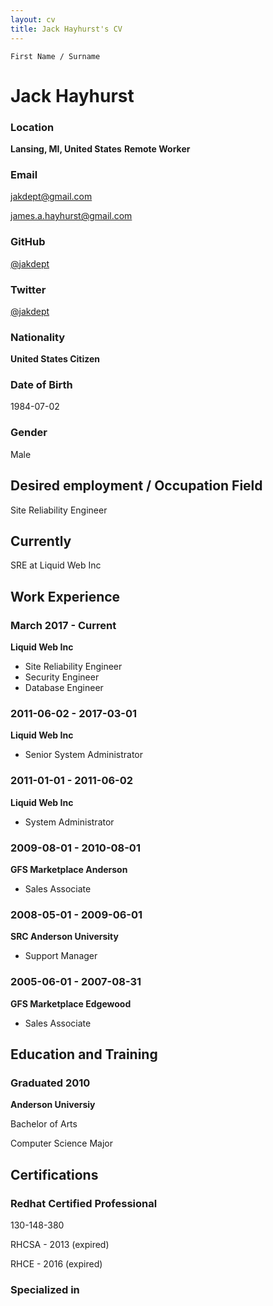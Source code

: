 ```yaml
---
layout: cv
title: Jack Hayhurst's CV
---
```


`First Name / Surname`
# Jack Hayhurst

### Location
__Lansing, MI, United States__
__Remote Worker__

### Email
<a href="mailto:jakdept@gmail.com">jakdept@gmail.com</a>

<a href="mailto:james.a.hayhurst@gmail.com">james.a.hayhurst@gmail.com</a>

### GitHub
<a href="https://github.com/jakdept">@jakdept</a>

### Twitter
<a href="https://twitter.com/jakdept">@jakdept</a>

### Nationality
__United States Citizen__

### Date of Birth
1984-07-02

### Gender
Male

## Desired employment / Occupation Field
Site Reliability Engineer

## Currently
SRE at Liquid Web Inc

## Work Experience

### March 2017 - Current
__Liquid Web Inc__
- Site Reliability Engineer
- Security Engineer
- Database Engineer

### 2011-06-02 - 2017-03-01
__Liquid Web Inc__
- Senior System Administrator

### 2011-01-01 - 2011-06-02
__Liquid Web Inc__
- System Administrator

### 2009-08-01 - 2010-08-01
__GFS Marketplace Anderson__
- Sales Associate

### 2008-05-01 - 2009-06-01
__SRC Anderson University__
- Support Manager

### 2005-06-01 - 2007-08-31
__GFS Marketplace Edgewood__
- Sales Associate


## Education and Training

### Graduated 2010
__Anderson Universiy__

Bachelor of Arts

Computer Science Major

## Certifications

### Redhat Certified Professional

130-148-380

RHCSA - 2013 (expired)

RHCE - 2016 (expired)


### Specialized in




<!-- ### Footer

Last updated: May 2013 -->


